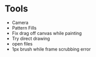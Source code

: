 # Tools
- Camera
- Pattern Fills
- Fix drag off canvas while painting
- Try direct <canvas> drawing
- open files
- 1px brush while frame scrubbing error